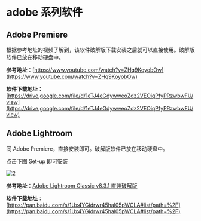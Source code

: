 # adobe 系列软件

## Adobe Premiere

根据参考地址的视频了解到，该软件破解版下载安装之后就可以直接使用。破解版软件已放在移动硬盘中。

**参考地址**：[https://www.youtube.com/watch?v=ZHq9KoyobOw](https://www.youtube.com/watch?v=ZHq9KoyobOw)

**软件下载地址**：[https://drive.google.com/file/d/1eTJ4eGdywweoZdz2VEOiqPfyPRzwbwFU/view](https://drive.google.com/file/d/1eTJ4eGdywweoZdz2VEOiqPfyPRzwbwFU/view)

## Adobe Lightroom

同 Adobe Premiere，直接安装即可。破解版软件已放在移动硬盘中。

点击下图 Set-up 即可安装

![2](http://ww1.sinaimg.cn/large/006alGmrly1g4cgq3kuajj30v30cvwfq.jpg)

**参考地址**：[Adobe Lightroom Classic v8.3.1 直装破解版](http://www.carrotchou.blog/18849.html)

**软件下载地址**：[https://pan.baidu.com/s/1Ux4YGidrwr45hal05pWCLA#list/path=%2F](https://pan.baidu.com/s/1Ux4YGidrwr45hal05pWCLA#list/path=%2F)
